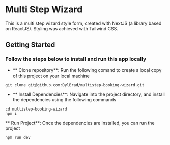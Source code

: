 # Multi Step Wizard

This is a multi step wizard style form, created with NextJS (a library based on ReactJS). Styling was achieved with Tailwind CSS.

## Getting Started

### Follow the steps below to install and run this app locally

- ** Clone repository**: Run the following comand to create a local copy of this project on your local machine

```shell
git clone git@github.com:DylBrad/multistep-booking-wizard.git

```

- ** Install Dependencies**: Navigate into the project directory, and install the dependencies using the following commands

```shell
cd multistep-booking-wizard
npm i

```

** Run Project**: Once the dependencies are installed, you can run the project

```shell
npm run dev

```
